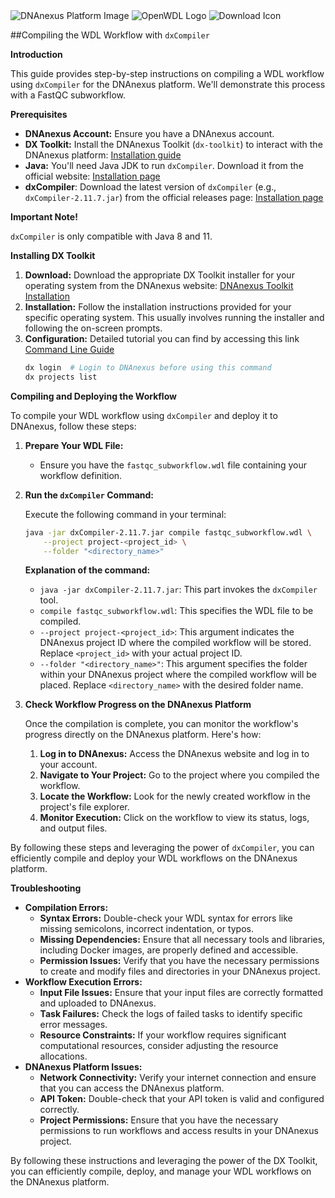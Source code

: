 <img src="https://d7umqicpi7263.cloudfront.net/img/product/a331c11d-fdc7-457e-adae-6b107a3cbe52.png" alt="DNAnexus Platform Image">

<img src="https://vsmalladi.github.io/openwdl.github.io//media/logo-preview.png" alt="OpenWDL Logo">

<img src="https://cltchighereducation.com/wp-content/uploads/2021/06/download-4.jpeg" alt="Download Icon">

##Compiling the WDL Workflow with `dxCompiler`

**Introduction**

This guide provides step-by-step instructions on compiling a WDL workflow using `dxCompiler` for the DNAnexus platform. We'll demonstrate this process with a FastQC subworkflow.

**Prerequisites**

* **DNAnexus Account:** Ensure you have a DNAnexus account.
* **DX Toolkit:** Install the DNAnexus Toolkit (`dx-toolkit`) to interact with the DNAnexus platform: [Installation guide](https://documentation.dnanexus.com/downloads)
* **Java:** You'll need Java JDK to run `dxCompiler`. Download it from the official website: [Installation page](https://github.com/dnanexus/dxCompiler/releases)
* **dxCompiler**: Download the latest version of `dxCompiler` (e.g., `dxCompiler-2.11.7.jar`) from the official releases page:  [Installation page](https://github.com/dnanexus/dxCompiler/releases)

**Important Note!**

`dxCompiler` is only compatible with Java 8 and 11.

**Installing DX Toolkit**

1. **Download:** Download the appropriate DX Toolkit installer for your operating system from the DNAnexus website: [DNAnexus Toolkit Installation](https://documentation.dnanexus.com/downloads)
2. **Installation:** Follow the installation instructions provided for your specific operating system. This usually involves running the installer and following the on-screen prompts.
3. **Configuration:** Detailed tutorial you can find by accessing this link [Command Line Guide](https://documentation.dnanexus.com/getting-started/cli-quickstart)
   ```bash
   dx login  # Login to DNAnexus before using this command
   dx projects list
   ```

**Compiling and Deploying the Workflow**

To compile your WDL workflow using `dxCompiler` and deploy it to DNAnexus, follow these steps:

1. **Prepare Your WDL File:**
   - Ensure you have the `fastqc_subworkflow.wdl` file containing your workflow definition.

2. **Run the `dxCompiler` Command:**

   Execute the following command in your terminal:

   ```bash
   java -jar dxCompiler-2.11.7.jar compile fastqc_subworkflow.wdl \
       --project project-<project_id> \
       --folder "<directory_name>"
   ```

   **Explanation of the command:**

   - `java -jar dxCompiler-2.11.7.jar`: This part invokes the `dxCompiler` tool.
   - `compile fastqc_subworkflow.wdl`: This specifies the WDL file to be compiled.
   - `--project project-<project_id>`: This argument indicates the DNAnexus project ID where the compiled workflow will be stored. Replace `<project_id>` with your actual project ID.
   - `--folder "<directory_name>"`: This argument specifies the folder within your DNAnexus project where the compiled workflow will be placed. Replace `<directory_name>` with the desired folder name.

3. **Check Workflow Progress on the DNAnexus Platform**

   Once the compilation is complete, you can monitor the workflow's progress directly on the DNAnexus platform. Here's how:

   1. **Log in to DNAnexus:** Access the DNAnexus website and log in to your account.
   2. **Navigate to Your Project:** Go to the project where you compiled the workflow.
   3. **Locate the Workflow:** Look for the newly created workflow in the project's file explorer.
   4. **Monitor Execution:** Click on the workflow to view its status, logs, and output files.

By following these steps and leveraging the power of `dxCompiler`, you can efficiently compile and deploy your WDL workflows on the DNAnexus platform.



**Troubleshooting**
- **Compilation Errors:**
  - **Syntax Errors:** Double-check your WDL syntax for errors like missing semicolons, incorrect indentation, or typos.
  - **Missing Dependencies:** Ensure that all necessary tools and libraries, including Docker images, are properly defined and accessible.
  - **Permission Issues:** Verify that you have the necessary permissions to create and modify files and directories in your DNAnexus project.
- **Workflow Execution Errors:**
  - **Input File Issues:** Ensure that your input files are correctly formatted and uploaded to DNAnexus.
  - **Task Failures:** Check the logs of failed tasks to identify specific error messages.
  - **Resource Constraints:** If your workflow requires significant computational resources, consider adjusting the resource allocations.
- **DNAnexus Platform Issues:**
  - **Network Connectivity:** Verify your internet connection and ensure that you can access the DNAnexus platform.
  - **API Token:** Double-check that your API token is valid and configured correctly.
  - **Project Permissions:** Ensure that you have the necessary permissions to run workflows and access results in your DNAnexus project.


By following these instructions and leveraging the power of the DX Toolkit, you can efficiently compile, deploy, and manage your WDL workflows on the DNAnexus platform.
